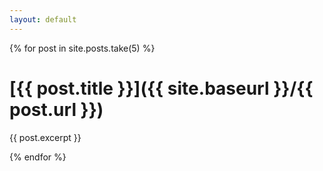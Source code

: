 ```yaml
---
layout: default
---
```


{% for post in site.posts.take(5) %}
# [{{ post.title }}]({{ site.baseurl }}/{{ post.url }})

{{ post.excerpt }}

{% endfor %}
